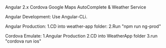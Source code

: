 Angular 2.x Cordova Google Maps AutoComplete & Weather Service

Angular Development:
Use Angular-CLi.

Angular Production:
1.CD into weather-app folder:
2.Run "npm run ng-prod"

Cordova Emulate:
1.Angular Production
2.CD into WeatherApp folder
3.run "cordova run ios" 



